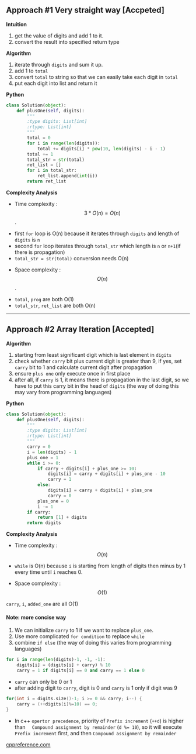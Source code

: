## Approach #1 Very straight way [Accpeted]

**Intuition**

1. get the value of digits and add 1 to it.
2. convert the result into specified return type  

**Algorithm**

1. iterate through `digits` and sum it up.
2. add 1 to `total`
3. convert `total` to string so that we can easily take each digit in `total`
4. put each digit into list and return it


**Python**

```python
class Solution(object):
    def plusOne(self, digits):
        """
        :type digits: List[int]
        :rtype: List[int]
        """
        total = 0
        for i in range(len(digits)):
            total += digits[i] * pow(10, len(digits) - i - 1)
        total += 1
        total_str = str(total)
        ret_list = []
        for i in total_str:
            ret_list.append(int(i))
        return ret_list
```

**Complexity Analysis**

* Time complexity : $$3 * O(n) = O(n)$$.

- first `for` loop is O(n) because it iterates through `digits` and length of `digits` is `n`
- second `for` loop iterates through `total_str` which length is `n` or `n+1`(if there is propagation)
- `total_str = str(total)` conversion needs O(n)

* Space complexity : $$O(n)$$.

- `total`, `prog` are both O(1)
- `total_str`, `ret_list` are both O(n)

---
## Approach #2 Array Iteration [Accepted]

**Algorithm**

1. starting from least significant digit which is last element in `digits`
2. check whether `carry` bit plus current digit is greater than 9, if yes, set `carry` bit to 1 and calculate current digit after propagation
3. ensure `plus one` only execute once in first place
4. after all, if `carry` is 1, it means there is propagation in the last digit, so we have to put this carry bit in the head of `digits` (the way of doing this may vary from programming languages)

**Python**

```python
class Solution(object):
    def plusOne(self, digits):
        """
        :type digits: List[int]
        :rtype: List[int]
        """
        carry = 0
        i = len(digits) - 1
        plus_one = 1
        while i >= 0:
            if carry + digits[i] + plus_one >= 10:
                digits[i] = carry + digits[i] + plus_one - 10 
                carry = 1
            else:
                digits[i] = carry + digits[i] + plus_one
                carry = 0
            plus_one = 0
            i -= 1
        if carry:
            return [1] + digits
        return digits
```

**Complexity Analysis**

* Time complexity : $$O(n)$$

- `while` is O(n) because `i` is starting from length of digits then minus by 1 every time until `i` reaches 0.  

* Space complexity : $$O(1)$$

`carry`, `i`, `added_one` are all O(1)


#### Note: more concise way

1. We can initialize `carry` to 1 if we want to replace `plus_one`.
2. Use more complicated `for condition` to replace `while`
3. combine `if else` (the way of doing this varies from programming languages)


```python
for i in range(len(digits)-1, -1, -1):
    digits[i] = (digits[i] + carry) % 10
    carry = 1 if digits[i] == 0 and carry == 1 else 0
```

- `carry` can only be 0 or 1
- after adding digit to `carry`, digit is 0 and `carry` is 1 only if digit was 9


```c++
for(int i = digits.size()-1; i >= 0 && carry; i--) {
    carry = (++digits[i]%=10) == 0;
}
```

- In c++ `opertor precedence`, priority of `Prefix increment` (`++d`) is higher than `	Compound assignment by remainder` (`d %= 10`), so it will execute `Prefix increment` first, and then `Compound assignment by remainder`

[cppreference.com](http://en.cppreference.com/w/cpp/language/operator_precedence)

